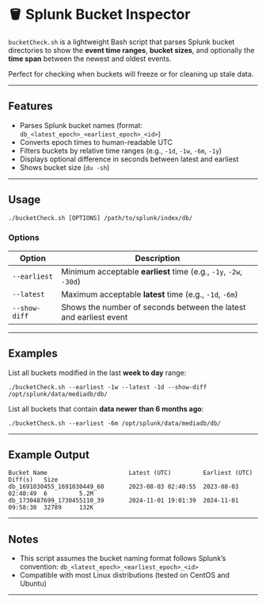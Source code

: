 # 🪣 Splunk Bucket Inspector

`bucketCheck.sh` is a lightweight Bash script that parses Splunk bucket directories to show the **event time ranges**, **bucket sizes**, and optionally the **time span** between the newest and oldest events.

Perfect for checking when buckets will freeze or for cleaning up stale data.

---

## Features

- Parses Splunk bucket names (format: `db_<latest_epoch>_<earliest_epoch>_<id>`)
- Converts epoch times to human-readable UTC
- Filters buckets by relative time ranges (e.g., `-1d`, `-1w`, `-6m`, `-1y`)
- Displays optional difference in seconds between latest and earliest
- Shows bucket size (`du -sh`)

---

## Usage

```
./bucketCheck.sh [OPTIONS] /path/to/splunk/index/db/
```

### Options

| Option         | Description                                                             |
|----------------|-------------------------------------------------------------------------|
| `--earliest`   | Minimum acceptable **earliest** time (e.g., `-1y`, `-2w`, `-30d`)        |
| `--latest`     | Maximum acceptable **latest** time (e.g., `-1d`, `-6m`)                 |
| `--show-diff`  | Shows the number of seconds between the latest and earliest event       |

---

## Examples

List all buckets modified in the last **week to day** range:

```
./bucketCheck.sh --earliest -1w --latest -1d --show-diff /opt/splunk/data/mediadb/db/
```

List all buckets that contain **data newer than 6 months ago**:

```
./bucketCheck.sh --earliest -6m /opt/splunk/data/mediadb/db/
```

---

## Example Output

```
Bucket Name                       Latest (UTC)         Earliest (UTC)       Diff(s)   Size
db_1691030455_1691030449_60       2023-08-03 02:40:55  2023-08-03 02:40:49  6         5.2M
db_1730487699_1730455110_39       2024-11-01 19:01:39  2024-11-01 09:58:30  32789     132K
```

---

## Notes

- This script assumes the bucket naming format follows Splunk’s convention:
  `db_<latest_epoch>_<earliest_epoch>_<id>`
- Compatible with most Linux distributions (tested on CentOS and Ubuntu)

---

